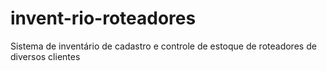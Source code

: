# invent-rio-roteadores
Sistema de inventário de cadastro e controle de estoque de roteadores de diversos clientes
